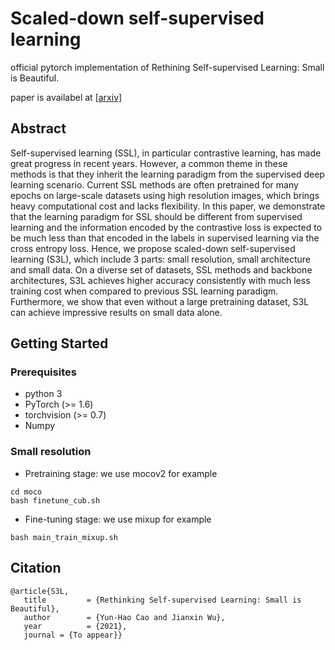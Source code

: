 # Scaled-down self-supervised learning
official pytorch implementation of Rethining Self-supervised Learning: Small is Beautiful.

paper is availabel at [[arxiv]](https://arxiv.org/abs/1911.07845)

## Abstract
Self-supervised learning (SSL), in particular contrastive
learning, has made great progress in recent years. However,
a common theme in these methods is that they inherit the
learning paradigm from the supervised deep learning scenario.
Current SSL methods are often pretrained for many
epochs on large-scale datasets using high resolution images,
which brings heavy computational cost and lacks flexibility.
In this paper, we demonstrate that the learning paradigm
for SSL should be different from supervised learning and
the information encoded by the contrastive loss is expected
to be much less than that encoded in the labels in supervised
learning via the cross entropy loss. Hence, we propose
scaled-down self-supervised learning (S3L), which include 3
parts: small resolution, small architecture and small data.
On a diverse set of datasets, SSL methods and backbone
architectures, S3L achieves higher accuracy consistently
with much less training cost when compared to previous SSL
learning paradigm. Furthermore, we show that even without
a large pretraining dataset, S3L can achieve impressive
results on small data alone.

## Getting Started

### Prerequisites
* python 3
* PyTorch (>= 1.6)
* torchvision (>= 0.7)
* Numpy

### Small resolution
- Pretraining stage: we use mocov2 for example
```
cd moco
bash finetune_cub.sh
```
- Fine-tuning stage: we use mixup for example
```
bash main_train_mixup.sh
```

## Citation
```
@article{S3L,
   title         = {Rethinking Self-supervised Learning: Small is Beautiful},
   author        = {Yun-Hao Cao and Jianxin Wu},
   year          = {2021},
   journal = {To appear}}
```